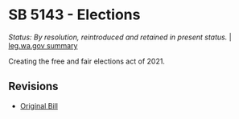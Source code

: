 # SB 5143 - Elections
*Status: By resolution, reintroduced and retained in present status.* | [leg.wa.gov summary](https://app.leg.wa.gov/billsummary?BillNumber=5143&Year=2021)

Creating the free and fair elections act of 2021.

## Revisions
* [Original Bill](1/)